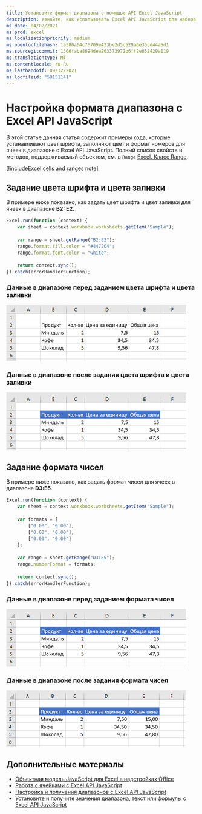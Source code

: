 ```yaml
---
title: Установите формат диапазона с помощью API Excel JavaScript
description: Узнайте, как использовать Excel API JavaScript для набора формата диапазона.
ms.date: 04/02/2021
ms.prod: excel
ms.localizationpriority: medium
ms.openlocfilehash: 1a380a64c76709e423be2d5c529a6e35cd44a5d1
ms.sourcegitcommit: 1306faba8694dea203373972b6ff2e852429a119
ms.translationtype: MT
ms.contentlocale: ru-RU
ms.lasthandoff: 09/12/2021
ms.locfileid: "59151141"
---
```

# <a name="set-range-format-using-the-excel-javascript-api"></a>Настройка формата диапазона с Excel API JavaScript

В этой статье данная статья содержит примеры кода, которые устанавливают цвет шрифта, заполняют цвет и формат номеров для ячеек в диапазоне с Excel API JavaScript. Полный список свойств и методов, поддерживаемый объектом, см. в `Range` [Excel. Класс Range](/javascript/api/excel/excel.range).

[!include[Excel cells and ranges note](../includes/note-excel-cells-and-ranges.md)]

## <a name="set-font-color-and-fill-color"></a>Задание цвета шрифта и цвета заливки

В примере ниже показано, как задать цвет шрифта и цвет заливки для ячеек в диапазоне **B2: E2**.

```js
Excel.run(function (context) {
    var sheet = context.workbook.worksheets.getItem("Sample");

    var range = sheet.getRange("B2:E2");
    range.format.fill.color = "#4472C4";
    range.format.font.color = "white";

    return context.sync();
}).catch(errorHandlerFunction);
```

### <a name="data-in-range-before-font-color-and-fill-color-are-set"></a>Данные в диапазоне перед заданием цвета шрифта и цвета заливки

![Данные в Excel перед набором формата.](../images/excel-ranges-format-before.png)

### <a name="data-in-range-after-font-color-and-fill-color-are-set"></a>Данные в диапазоне после задания цвета шрифта и цвета заливки

![Данные в Excel после набора формата.](../images/excel-ranges-format-font-and-fill.png)

## <a name="set-number-format"></a>Задание формата чисел

В примере ниже показано, как задать формат чисел для ячеек в диапазоне **D3:E5**.

```js
Excel.run(function (context) {
    var sheet = context.workbook.worksheets.getItem("Sample");

    var formats = [
        ["0.00", "0.00"],
        ["0.00", "0.00"],
        ["0.00", "0.00"]
    ];

    var range = sheet.getRange("D3:E5");
    range.numberFormat = formats;

    return context.sync();
}).catch(errorHandlerFunction);
```

### <a name="data-in-range-before-number-format-is-set"></a>Данные в диапазоне перед заданием формата чисел

![Данные в Excel перед набором формата номеров.](../images/excel-ranges-format-font-and-fill.png)

### <a name="data-in-range-after-number-format-is-set"></a>Данные в диапазоне после задания формата чисел

![Данные в Excel после набора формата номеров.](../images/excel-ranges-format-numbers.png)

## <a name="see-also"></a>Дополнительные материалы

- [Объектная модель JavaScript для Excel в надстройках Office](excel-add-ins-core-concepts.md)
- [Работа с ячейками с Excel API JavaScript](excel-add-ins-cells.md)
- [Настройка и получения диапазонов с Excel API JavaScript](excel-add-ins-ranges-set-get.md)
- [Установите и получите значения диапазона, текст или формулы с Excel API JavaScript](excel-add-ins-ranges-set-get-values.md)
